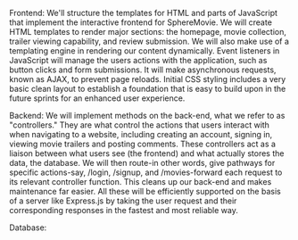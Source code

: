 Frontend: We'll structure the templates for HTML and parts of JavaScript that implement the interactive frontend for SphereMovie. We will create HTML templates to render major sections: the homepage, movie collection, trailer viewing capability, and review submission. We will also make use of a templating engine in rendering our content dynamically. Event listeners in JavaScript will manage the users actions with the application, such as button clicks and form submissions. It will make asynchronous requests, known as AJAX, to prevent page reloads. Initial CSS styling includes a very basic clean layout to establish a foundation that is easy to build upon in the future sprints for an enhanced user experience.

Backend: We will implement methods on the back-end, what we refer to as "controllers." They are what control the actions that users interact with when navigating to a website, including creating an account, signing in, viewing movie trailers and posting comments. These controllers act as a liaison between what users see (the frontend) and what actually stores the data, the database. We will then route-in other words, give pathways for specific actions-say, /login, /signup, and /movies-forward each request to its relevant controller function. This cleans up our back-end and makes maintenance far easier. All these will be efficiently supported on the basis of a server like Express.js by taking the user request and their corresponding responses in the fastest and most reliable way.

Database: 
